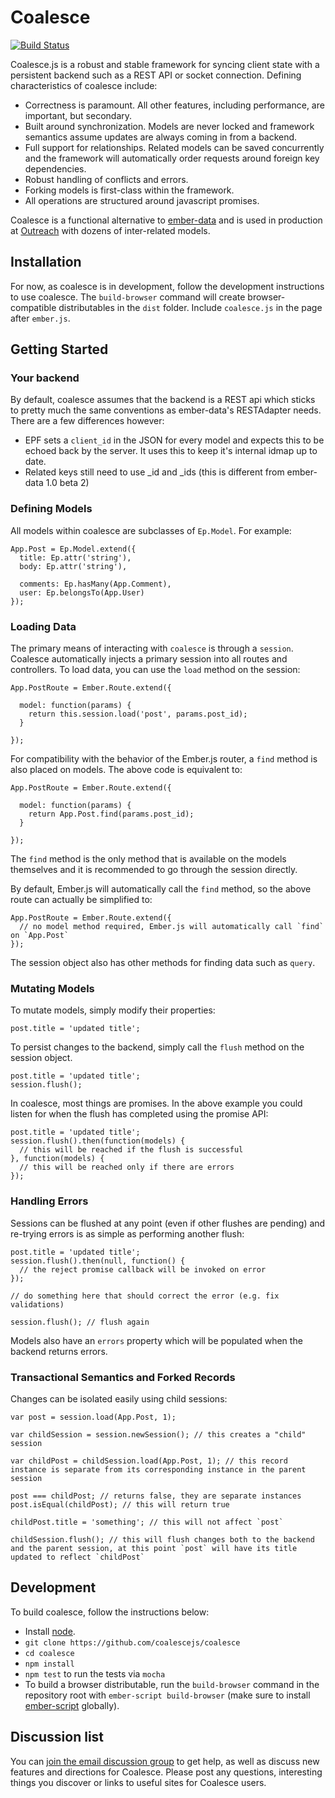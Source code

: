 # Coalesce

[![Build Status](https://travis-ci.org/coalescejs/coalesce.png)](https://travis-ci.org/coalescejs/coalesce)

Coalesce.js is a robust and stable framework for syncing client state with a persistent backend such as a REST API or socket connection. Defining characteristics of coalesce include:

* Correctness is paramount. All other features, including performance, are important, but secondary.
* Built around synchronization. Models are never locked and framework semantics assume updates are always coming in from a backend.
* Full support for relationships. Related models can be saved concurrently and the framework will automatically order requests around foreign key dependencies.
* Robust handling of conflicts and errors.
* Forking models is first-class within the framework.
* All operations are structured around javascript promises.

Coalesce is a functional alternative to [ember-data](https://github.com/emberjs/data) and is used in production at [Outreach](https://www.outreach.io) with dozens of inter-related models.

## Installation

For now, as coalesce is in development, follow the development instructions to use coalesce. The `build-browser` command will create browser-compatible distributables in the `dist` folder. Include `coalesce.js` in the page after `ember.js`.

## Getting Started

### Your backend

By default, coalesce assumes that the backend is a REST api which sticks to pretty much the same conventions as ember-data's RESTAdapter needs. There are a few differences however:

* EPF sets a `client_id` in the JSON for every model and expects this to be echoed back by the server. It uses this to keep it's internal idmap up to date.
* Related keys still need to use _id and _ids (this is different from ember-data 1.0 beta 2)

### Defining Models

All models within coalesce are subclasses of `Ep.Model`. For example:

```
App.Post = Ep.Model.extend({
  title: Ep.attr('string'),
  body: Ep.attr('string'),

  comments: Ep.hasMany(App.Comment),
  user: Ep.belongsTo(App.User)
});
```

### Loading Data

The primary means of interacting with `coalesce` is through a `session`. Coalesce automatically injects a primary session into all routes and controllers. To load data, you can use the `load` method on the session:

```
App.PostRoute = Ember.Route.extend({

  model: function(params) {
    return this.session.load('post', params.post_id);
  }

});
```

For compatibility with the behavior of the Ember.js router, a `find` method is also placed on models. The above code is equivalent to:

```
App.PostRoute = Ember.Route.extend({

  model: function(params) {
    return App.Post.find(params.post_id);
  }

});
```

The `find` method is the only method that is available on the models themselves and it is recommended to go through the session directly.

By default, Ember.js will automatically call the `find` method, so the above route can actually be simplified to:

```
App.PostRoute = Ember.Route.extend({
  // no model method required, Ember.js will automatically call `find` on `App.Post`
});
```

The session object also has other methods for finding data such as `query`.

### Mutating Models

To mutate models, simply modify their properties:

```
post.title = 'updated title';
```

To persist changes to the backend, simply call the `flush` method on the session object.

```
post.title = 'updated title';
session.flush();
```

In coalesce, most things are promises. In the above example you could listen for when the flush has completed using the promise API:


```
post.title = 'updated title';
session.flush().then(function(models) {
  // this will be reached if the flush is successful
}, function(models) {
  // this will be reached only if there are errors
});
```

### Handling Errors

Sessions can be flushed at any point (even if other flushes are pending) and re-trying errors is as simple as performing another flush:

```
post.title = 'updated title';
session.flush().then(null, function() {
  // the reject promise callback will be invoked on error
});

// do something here that should correct the error (e.g. fix validations)

session.flush(); // flush again
```

Models also have an `errors` property which will be populated when the backend returns errors.

### Transactional Semantics and Forked Records

Changes can be isolated easily using child sessions:

```
var post = session.load(App.Post, 1);

var childSession = session.newSession(); // this creates a "child" session

var childPost = childSession.load(App.Post, 1); // this record instance is separate from its corresponding instance in the parent session

post === childPost; // returns false, they are separate instances
post.isEqual(childPost); // this will return true

childPost.title = 'something'; // this will not affect `post`

childSession.flush(); // this will flush changes both to the backend and the parent session, at this point `post` will have its title updated to reflect `childPost`
```

## Development

To build coalesce, follow the instructions below:

* Install [node](http://nodejs.org/).
* `git clone https://github.com/coalescejs/coalesce`
* `cd coalesce`
* `npm install`
* `npm test` to run the tests via `mocha`
* To build a browser distributable, run the `build-browser` command in the repository root with `ember-script build-browser` (make sure to install [ember-script](https://github.com/ghempton/ember-script) globally).


## Discussion list

You can [join the email discussion
group](https://groups.google.com/forum/#!forum/ember-persistence-foundation) to get
help, as well as discuss new features and directions for Coalesce.  Please post any questions,
interesting things you discover or links to useful sites for Coalesce users.
